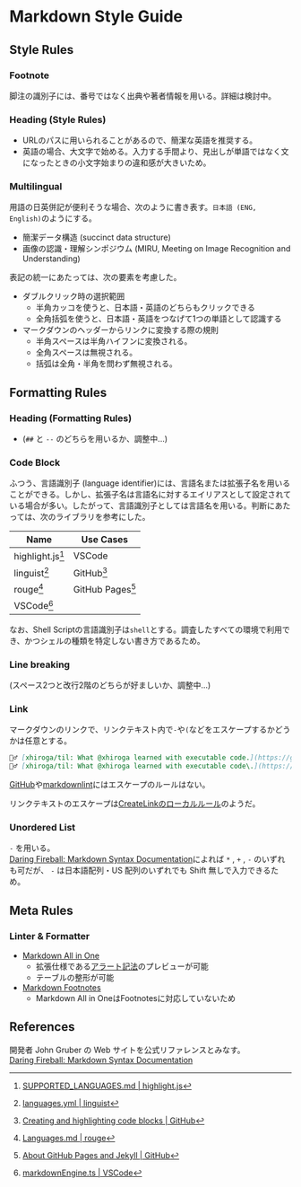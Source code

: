 # Markdown Style Guide

## Style Rules

### Footnote

脚注の識別子には、番号ではなく出典や著者情報を用いる。詳細は検討中。

### Heading (Style Rules)

- URLのパスに用いられることがあるので、簡潔な英語を推奨する。
- 英語の場合、大文字で始める。入力する手間より、見出しが単語ではなく文になったときの小文字始まりの違和感が大きいため。

### Multilingual

用語の日英併記が便利そうな場合、次のように書き表す。`日本語 (ENG, English)`のようにする。

- 簡潔データ構造 (succinct data structure)
- 画像の認識・理解シンポジウム (MIRU, Meeting on Image Recognition and Understanding)

表記の統一にあたっては、次の要素を考慮した。

- ダブルクリック時の選択範囲
  - 半角カッコを使うと、日本語・英語のどちらもクリックできる
  - 全角括弧を使うと、日本語・英語をつなげて1つの単語として認識する
- マークダウンのヘッダーからリンクに変換する際の規則
  - 半角スペースは半角ハイフンに変換される。
  - 全角スペースは無視される。
  - 括弧は全角・半角を問わず無視される。

## Formatting Rules

### Heading (Formatting Rules)

- (`##` と `--` のどちらを用いるか、調整中...)

### Code Block

ふつう、言語識別子 (language identifier)には、言語名または拡張子名を用いることができる。しかし、拡張子名は言語名に対するエイリアスとして設定されている場合が多い。したがって、言語識別子としては言語名を用いる。判断にあたっては、次のライブラリを参考にした。

| Name                        | Use Cases                   |
| --------------------------- | --------------------------- |
| highlight.js[^highlight.js] | VSCode                      |
| linguist[^linguist]         | GitHub[^github]             |
| rouge[^rouge]               | GitHub Pages[^github_pages] |
| VSCode[^vscode]             |                             |

[^github]: [Creating and highlighting code blocks | GitHub](https://docs.github.com/en/get-started/writing-on-github/working-with-advanced-formatting/creating-and-highlighting-code-blocks#syntax-highlighting)
[^github_pages]: [About GitHub Pages and Jekyll | GitHub](https://docs.github.com/en/pages/setting-up-a-github-pages-site-with-jekyll/about-github-pages-and-jekyll#syntax-highlighting)
[^highlight.js]: [SUPPORTED_LANGUAGES.md | highlight.js](https://github.com/highlightjs/highlight.js/blob/main/SUPPORTED_LANGUAGES.md)
[^linguist]: [languages.yml | linguist](https://github.com/github-linguist/linguist/blob/master/lib/linguist/languages.yml)
[^rouge]: [Languages.md | rouge](https://github.com/rouge-ruby/rouge/wiki/List-of-supported-languages-and-lexers)
[^vscode]: [markdownEngine.ts | VSCode](https://github.com/microsoft/vscode/blob/main/extensions/markdown-language-features/src/markdownEngine.ts)

なお、Shell Scriptの言語識別子は`shell`とする。調査したすべての環境で利用でき、かつシェルの種類を特定しない書き方であるため。

### Line breaking

(スペース2つと改行2階のどちらが好ましいか、調整中...)

### Link

マークダウンのリンクで、リンクテキスト内で`-`や`(`などをエスケープするかどうかは任意とする。

```markdown
🙆‍♂️ [xhiroga/til: What @xhiroga learned with executable code.](https://github.com/xhiroga/til)
🙆‍♂️ [xhiroga/til: What @xhiroga learned with executable code\.](https://github.com/xhiroga/til)
```

[GitHub](https://docs.github.com/ja/get-started/writing-on-github/getting-started-with-writing-and-formatting-on-github/basic-writing-and-formatting-syntax)や[markdownlint](https://github.com/markdownlint/markdownlint/blob/main/docs/RULES.md)にはエスケープのルールはない。

リンクテキストのエスケープは[CreateLinkのローカルルール](https://github.com/ku/CreateLink/blob/3e3c9e6e21178c8d69ed40058fbe25932c14f13f/src/createlink.ts#LL39C30-L39C30)のようだ。

### Unordered List

`-` を用いる。  
[Daring Fireball: Markdown Syntax Documentation](https://daringfireball.net/projects/markdown/syntax#list)によれば `*` , `+` , `-` のいずれも可だが、 `-` は日本語配列・US 配列のいずれでも Shift 無しで入力できるため。

## Meta Rules

### Linter & Formatter

- [Markdown All in One](https://marketplace.visualstudio.com/items?itemName=yzhang.markdown-all-in-one)
  - 拡張仕様である[アラート記法](https://docs.github.com/ja/get-started/writing-on-github/getting-started-with-writing-and-formatting-on-github/basic-writing-and-formatting-syntax#alerts)のプレビューが可能
  - テーブルの整形が可能
- [Markdown Footnotes](https://marketplace.visualstudio.com/items?itemName=bierner.markdown-footnotes)
  - Markdown All in OneはFootnotesに対応していないため

## References

開発者 John Gruber の Web サイトを公式リファレンスとみなす。  
[Daring Fireball: Markdown Syntax Documentation](https://daringfireball.net/projects/markdown/syntax)
